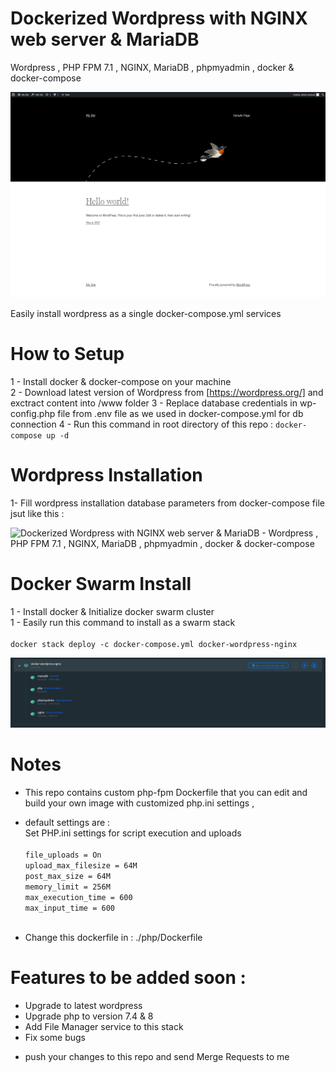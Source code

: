 # Dockerized Wordpress with NGINX web server & MariaDB

Wordpress , PHP FPM 7.1 , NGINX, MariaDB , phpmyadmin , docker & docker-compose

![ Dockerized Wordpress with NGINX web server & MariaDB - Wordpress , PHP FPM 7.1 , NGINX, MariaDB , phpmyadmin , docker & docker-compose](https://raw.githubusercontent.com/masoudei/docker-wordpress-nginx/master/screenshots/wp-docker-01.png?raw=true)

Easily install wordpress as a single docker-compose.yml services

# How to Setup

1 - Install docker & docker-compose on your machine <br>
2 - Download latest version of Wordpress from [https://wordpress.org/] and exctract content into /www folder
3 - Replace database credentials in wp-config.php file from .env file as we used in docker-compose.yml for db connection
4 - Run this command in root directory of this repo : 
`docker-compose up -d`

# Wordpress Installation

1- Fill wordpress installation database parameters from docker-compose file jsut like this :

![ Dockerized Wordpress with NGINX web server & MariaDB - Wordpress , PHP FPM 7.1 , NGINX, MariaDB , phpmyadmin , docker & docker-compose](https://raw.githubusercontent.com/masoudei/docker-wordpress-nginx/master/screenshots/wp-install.png?raw=true)

# Docker Swarm Install

1 - Install docker & Initialize docker swarm cluster<br>
1 - Easily run this command to install as a swarm stack
<br><br>
`docker stack deploy -c docker-compose.yml docker-wordpress-nginx`

![ Dockerized Wordpress with NGINX web server & MariaDB - Wordpress , PHP FPM 7.1 , NGINX, MariaDB , phpmyadmin , docker & docker-compose](https://raw.githubusercontent.com/masoudei/docker-wordpress-nginx/master/screenshots/wp-docker-02.png?raw=true)

# Notes

- This repo contains custom php-fpm Dockerfile that you can edit and build your own image with customized php.ini settings ,<br>

* default settings are :<br>
  Set PHP.ini settings for script execution and uploads <br><br>
  `file_uploads = On`<br>
  `upload_max_filesize = 64M`<br>
  `post_max_size = 64M`<br>
  `memory_limit = 256M`<br>
  `max_execution_time = 600`<br>
  `max_input_time = 600`<br><br>

* Change this dockerfile in : ./php/Dockerfile <br>

# Features to be added soon :

- Upgrade to latest wordpress
- Upgrade php to version 7.4 & 8
- Add File Manager service to this stack
- Fix some bugs

* push your changes to this repo and send Merge Requests to me

